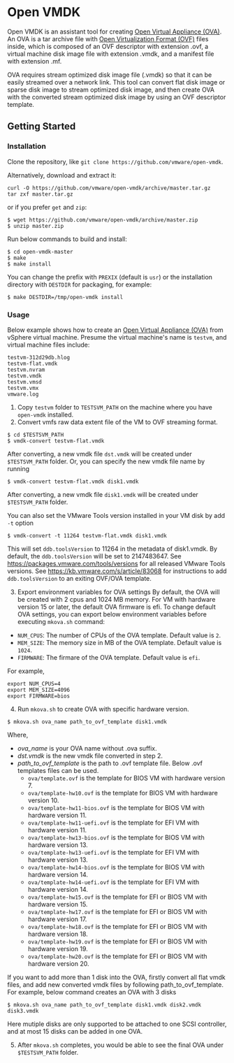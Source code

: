 # Open VMDK

Open VMDK is an assistant tool for creating [Open Virtual Appliance (OVA)](https://en.wikipedia.org/wiki/Virtual_appliance). An OVA is a tar archive file with [Open Virtualization Format (OVF)](https://en.wikipedia.org/wiki/Open_Virtualization_Format) files inside, which is composed of an OVF descriptor with extension .ovf, a virtual machine disk image file with extension .vmdk, and a manifest file with extension .mf.

OVA requires stream optimized disk image file (.vmdk) so that it can be easily streamed over a network link. This tool can convert flat disk image or sparse disk image to stream optimized disk image,  and then create OVA with the converted stream optimized disk image by using an OVF descriptor template.

## Getting Started

### Installation
Clone the repository, like `git clone https://github.com/vmware/open-vmdk`.

Alternatively, download and extract it:
```
curl -O https://github.com/vmware/open-vmdk/archive/master.tar.gz
tar zxf master.tar.gz
```
or if you prefer `get` and `zip`:
```
$ wget https://github.com/vmware/open-vmdk/archive/master.zip
$ unzip master.zip
```

Run below commands to build and install:

```
$ cd open-vmdk-master
$ make
$ make install
```

You can change the prefix with `PREXIX` (default is `usr`) or the installation directory with `DESTDIR` for packaging, for example:
```
$ make DESTDIR=/tmp/open-vmdk install
```

### Usage

Below example shows how to create an [Open Virtual Appliance (OVA)](https://en.wikipedia.org/wiki/Virtual_appliance) from vSphere virtual machine. Presume the virtual machine's name is `testvm`, and virtual machine files include:
```
testvm-312d29db.hlog
testvm-flat.vmdk
testvm.nvram
testvm.vmdk
testvm.vmsd
testvm.vmx
vmware.log
```
1. Copy `testvm` folder to `TESTSVM_PATH` on the machine where you have `open-vmdk` installed.
2. Convert vmfs raw data extent file of the VM to OVF streaming format.
```
$ cd $TESTSVM_PATH
$ vmdk-convert testvm-flat.vmdk
```
After converting, a new vmdk file `dst.vmdk` will be created under `$TESTSVM_PATH` folder.
Or, you can specify the new vmdk file name by running
```
$ vmdk-convert testvm-flat.vmdk disk1.vmdk
```
After converting, a new vmdk file `disk1.vmdk` will be created under `$TESTSVM_PATH` folder.

You can also set the VMware Tools version installed in your VM disk by add `-t` option
```
$ vmdk-convert -t 11264 testvm-flat.vmdk disk1.vmdk
```
This will set `ddb.toolsVersion` to 11264 in the metadata of disk1.vmdk. By default, the `ddb.toolsVersion` will be set to 2147483647.
See https://packages.vmware.com/tools/versions for all released VMware Tools versions.
See https://kb.vmware.com/s/article/83068 for instructions to add `ddb.toolsVersion` to an exiting OVF/OVA template.

3. Export environment variables for OVA settings
By default, the OVA will be created with 2 cpus and 1024 MB memory. For VM with hardware version 15 or later, the default OVA firmware is efi. To change default OVA settings, you can export below environment variables before executing `mkova.sh` command:
* `NUM_CPUS`: The number of CPUs of the OVA template. Default value is `2`.
* `MEM_SIZE`: The memory size in MB of the OVA template. Default value is `1024`.
* `FIRMWARE`: The firmare of the OVA template. Default value is `efi`.

For example,
```
export NUM_CPUS=4
export MEM_SIZE=4096
export FIRMWARE=bios
```

4. Run `mkova.sh` to create OVA with specific hardware version.
```
$ mkova.sh ova_name path_to_ovf_template disk1.vmdk
```
Where,
* _ova_name_ is your OVA name without .ova suffix.
* _dst.vmdk_ is the new vmdk file converted in step 2.
* _path_to_ovf_template_ is the path to .ovf template file. Below .ovf templates files can be used.
    * `ova/template.ovf` is the template for BIOS VM with hardware version 7.
    * `ova/template-hw10.ovf` is the template for BIOS VM with hardware version 10.
    * `ova/template-hw11-bios.ovf` is the template for BIOS VM with hardware version 11.
    * `ova/template-hw11-uefi.ovf` is the template for EFI VM with hardware version 11.
    * `ova/template-hw13-bios.ovf` is the template for BIOS VM with hardware version 13.
    * `ova/template-hw13-uefi.ovf` is the template for EFI VM with hardware version 13.
    * `ova/template-hw14-bios.ovf` is the template for BIOS VM with hardware version 14.
    * `ova/template-hw14-uefi.ovf` is the template for EFI VM with hardware version 14.
    * `ova/template-hw15.ovf` is the template for EFI or BIOS VM with hardware version 15.
    * `ova/template-hw17.ovf` is the template for EFI or BIOS VM with hardware version 17.
    * `ova/template-hw18.ovf` is the template for EFI or BIOS VM with hardware version 18.
    * `ova/template-hw19.ovf` is the template for EFI or BIOS VM with hardware version 19.
    * `ova/template-hw20.ovf` is the template for EFI or BIOS VM with hardware version 20.

If you want to add more than 1 disk into the OVA, firstly convert all flat vmdk files, and add new converted vmdk files by following path_to_ovf_template.
For example, below command creates an OVA with 3 disks
```
$ mkova.sh ova_name path_to_ovf_template disk1.vmdk disk2.vmdk disk3.vmdk
```
Here mutiple disks are only supported to be attached to one SCSI controller, and at most 15 disks can be added in one OVA.

5. After `mkova.sh` completes, you would be able to see the final OVA under `$TESTSVM_PATH` folder.
